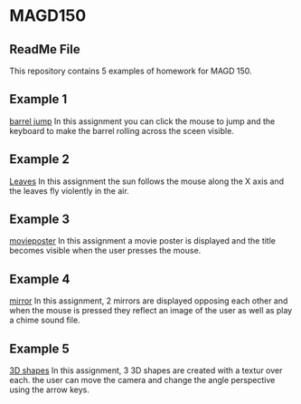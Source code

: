 # MAGD150
## ReadMe File

This repository contains 5 examples of homework for MAGD 150. 

## Example 1

[barrel jump](https://github.com/baseballj310/MAGD/blob/gh-pages/assignment6.pde)
In this assignment you can click the mouse to jump and the keyboard to make the barrel rolling across the sceen visible.

## Example 2
[Leaves](https://github.com/baseballj310/MAGD/blob/gh-pages/assignment7.pde)
In this assignment the sun follows the mouse along the X axis and the leaves fly violently in the air.

## Example 3
[movieposter](https://github.com/baseballj310/MAGD/blob/gh-pages/assignment8.pde)
In this assignment a movie poster is displayed and the title becomes visible when the user presses the mouse.

## Example 4
[mirror](https://github.com/baseballj310/MAGD/blob/gh-pages/assignment9.pde)
In this assignment, 2 mirrors are displayed opposing each other and when the mouse is pressed they reflect an image of the user as well as play a chime sound file.

## Example 5
[3D shapes](https://github.com/baseballj310/MAGD/blob/gh-pages/assignment10.pde)
In this assignment, 3 3D shapes are created with a textur over each. the user can move the camera and change the angle perspective using the arrow keys.

